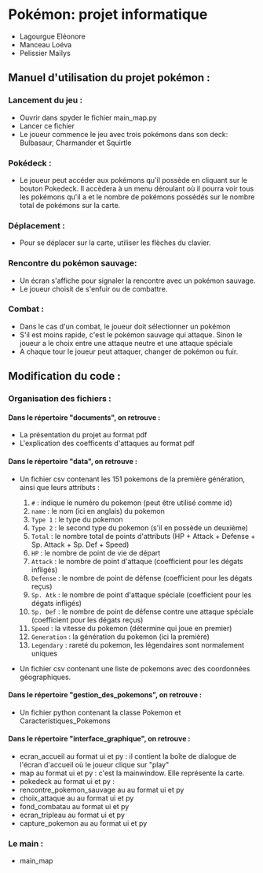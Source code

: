 # Pokémon: projet informatique

* Lagourgue Eléonore
* Manceau Loéva
* Pelissier Maïlys

## Manuel d'utilisation du projet pokémon :

### Lancement du jeu :

* Ouvrir dans spyder le fichier main_map.py
* Lancer ce fichier 
* Le joueur commence le jeu avec trois pokémons dans son deck: Bulbasaur, Charmander et Squirtle

### Pokédeck :
* Le joueur peut accéder aux pokémons qu'il possède en cliquant sur le bouton Pokedeck. Il accèdera à un menu déroulant où il pourra voir tous les pokémons qu'il a et le nombre de pokémons possédés sur le nombre total de pokémons sur la carte.

### Déplacement :
* Pour se déplacer sur la carte, utiliser les flèches du clavier.

### Rencontre du pokémon sauvage:
* Un écran s'affiche pour signaler la rencontre avec un pokémon sauvage.
* Le joueur choisit de s'enfuir ou de combattre.

### Combat :
* Dans le cas d'un combat, le joueur doit sélectionner un pokémon
* S'il est moins rapide, c'est le pokémon sauvage qui attaque. Sinon le joueur a le choix entre une attaque neutre et une attaque spéciale
* A chaque tour le joueur peut attaquer, changer de pokémon ou fuir.


## Modification du code :

### Organisation des fichiers  : 

#### Dans le répertoire "documents", on retrouve :
* La présentation du projet au format pdf
* L'explication des coefficents d'attaques au format pdf

#### Dans le répertoire "data", on retrouve :  
* Un fichier csv contenant les 151 pokemons de la première génération, ainsi que leurs attributs :
  1. `#` : indique le numéro du pokemon (peut être utilisé comme id)
  2. `name` : le nom (ici en anglais) du pokemon
  3. `Type 1` : le type du pokemon
  4. `Type 2` : le second type du pokemon (s'il en possède un deuxième)
  5. `Total` : le nombre total de points d'attributs (HP + Attack + Defense + Sp. Attack + Sp. Def + Speed)
  6. `HP` : le nombre de point de vie de départ
  7. `Attack` : le nombre de point d'attaque (coefficient pour les dégats infligés)
  8. `Defense` : le nombre de point de défense (coefficient pour les dégats reçus)
  9. `Sp. Atk` : le nombre de point d'attaque spéciale (coefficient pour les dégats infligés)
  10. `Sp. Def` : le nombre de point de défense contre une attaque spéciale (coefficient pour les dégats reçus)
  11. `Speed` : la vitesse du pokemon (détermine qui joue en premier)
  12. `Generation` : la génération du pokemon (ici la première)
  13. `Legendary` : rareté du pokemon, les légendaires sont normalement uniques

* Un fichier csv contenant une liste de pokemons avec des coordonnées géographiques.


#### Dans le répertoire "gestion_des_pokemons", on retrouve :
* Un fichier python contenant la classe Pokemon et Caracteristiques_Pokemons

#### Dans le répertoire "interface_graphique", on retrouve :
* ecran_accueil au format ui et py : il contient la boîte de dialogue de l'écran d'accueil où le joueur clique sur "play"
* map au format ui et py : c'est la mainwindow. Elle représente la carte.
* pokedeck au format ui et py :
* rencontre_pokemon_sauvage au au format ui et py
* choix_attaque au au format ui et py
* fond_combatau au format ui et py
* ecran_tripleau au format ui et py
* capture_pokemon au au format ui et py

### Le main :
* main_map 

